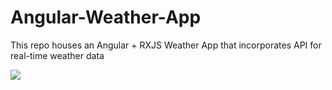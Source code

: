 # Angular-Weather-App
This repo houses an Angular + RXJS Weather App that incorporates API for real-time weather data

![](Weather_App_Angular_RXJS/Weather_App.com-video-to-gif-converter.gif)
